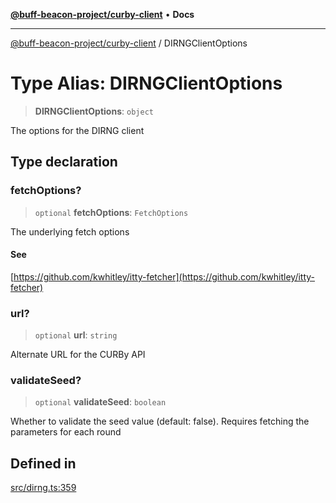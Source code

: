 [**@buff-beacon-project/curby-client**](../index.md) • **Docs**

***

[@buff-beacon-project/curby-client](../index.md) / DIRNGClientOptions

# Type Alias: DIRNGClientOptions

> **DIRNGClientOptions**: `object`

The options for the DIRNG client

## Type declaration

### fetchOptions?

> `optional` **fetchOptions**: `FetchOptions`

The underlying fetch options

#### See

[https://github.com/kwhitley/itty-fetcher](https://github.com/kwhitley/itty-fetcher)

### url?

> `optional` **url**: `string`

Alternate URL for the CURBy API

### validateSeed?

> `optional` **validateSeed**: `boolean`

Whether to validate the seed value (default: false). Requires fetching the parameters for each round

## Defined in

[src/dirng.ts:359](https://github.com/buff-beacon-project/curby-js-client/blob/ab22d721ec98514e549c65f2310e066d4022d353/src/dirng.ts#L359)
